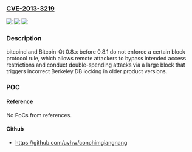 ### [CVE-2013-3219](https://cve.mitre.org/cgi-bin/cvename.cgi?name=CVE-2013-3219)
![](https://img.shields.io/static/v1?label=Product&message=n%2Fa&color=blue)
![](https://img.shields.io/static/v1?label=Version&message=n%2Fa&color=blue)
![](https://img.shields.io/static/v1?label=Vulnerability&message=n%2Fa&color=brighgreen)

### Description

bitcoind and Bitcoin-Qt 0.8.x before 0.8.1 do not enforce a certain block protocol rule, which allows remote attackers to bypass intended access restrictions and conduct double-spending attacks via a large block that triggers incorrect Berkeley DB locking in older product versions.

### POC

#### Reference
No PoCs from references.

#### Github
- https://github.com/uvhw/conchimgiangnang


